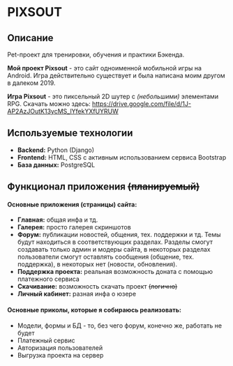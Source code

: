 # PIXSOUT

## Описание

Pet-проект для тренировки, обучения и практики Бэкенда.

**Мой проект Pixsout** - это сайт одноименной 
мобильной игры на Android. Игра действительно существует и была написана моим другом в далеком 2019.

**Игра Pixsout** - это пиксельный 2D шутер c *(небольшими)* элементами RPG. Скачать можно здесь:
https://drive.google.com/file/d/1J-AP2AzJOutK13ycMS_lYfekYXfUYRUW

## Используемые технологии

- **Backend:** Python (Django)
- **Frontend:** HTML, CSS с активным использованием сервиса Bootstrap
- **База данных:** PostgreSQL

## Функционал приложения ~~(планируемый)~~

#### Основные приложения (страницы) сайта:

- **Главная:** общая инфа и тд.
- **Галерея:** просто галерея скриншотов
- **Форум:** публикации новостей, общения, тех. поддержки и тд. Темы будут находиться в соответствующих 
разделах. Разделы смогут создавать только админ и модеры сайта, в некоторых разделах пользователи смогут оставлять 
сообщения (общение, тех. поддержка), в некоторых нет (новости, обновления).
- **Поддержка проекта:** реальная возможность доната с помощью платежного сервиса
- **Скачивание:** возможность скачать проект ~~(логично)~~
- **Личный кабинет:** разная инфа о юзере

#### Основные приколы, которые я собираюсь реализовать:

- Модели, формы и БД - то, без чего форум, конечно же, работать не будет
- Платежный сервис
- Авторизация пользователей
- Выгрузка проекта на сервер
